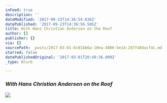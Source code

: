 ```yaml
---
inFeed: true
description: ''
dateModified: '2017-09-23T14:36:54.636Z'
datePublished: '2017-09-23T14:36:56.505Z'
title: With Hans Christian Andersen on the Roof
author: []
publisher: {}
via: {}
sourcePath: _posts/2017-03-01-8c01bb6a-10ea-4806-be14-2d7f48dacf4c.md
starred: false
datePublishedOriginal: '2017-03-01T20:49:36.009Z'
_type: Blurb

---
```

### _With Hans Christian Andersen on the Roof_
![](https://the-grid-user-content.s3-us-west-2.amazonaws.com/e9e840a1-bda3-460c-8234-a23488504e27.jpg)